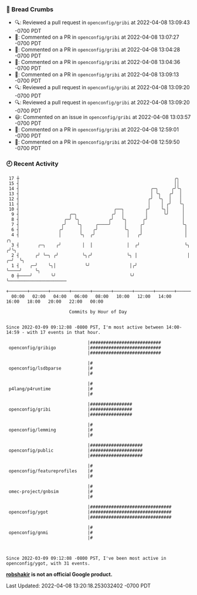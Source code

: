 ### 🍞 Bread Crumbs

 * 🔍: Reviewed a pull request in  `openconfig/gribi` at 2022-04-08 13:09:43 -0700 PDT
 * 💬: Commented on a PR in  `openconfig/gribi` at 2022-04-08 13:07:27 -0700 PDT
 * 💬: Commented on a PR in  `openconfig/gribi` at 2022-04-08 13:04:28 -0700 PDT
 * 💬: Commented on a PR in  `openconfig/gribi` at 2022-04-08 13:04:36 -0700 PDT
 * 💬: Commented on a PR in  `openconfig/gribi` at 2022-04-08 13:09:13 -0700 PDT
 * 🔍: Reviewed a pull request in  `openconfig/gribi` at 2022-04-08 13:09:20 -0700 PDT
 * 🔍: Reviewed a pull request in  `openconfig/gribi` at 2022-04-08 13:09:20 -0700 PDT
 * 😃: Commented on an issue in `openconfig/gribi` at 2022-04-08 13:03:57 -0700 PDT
 * 💬: Commented on a PR in  `openconfig/gribi` at 2022-04-08 12:59:01 -0700 PDT
 * 💬: Commented on a PR in  `openconfig/gribi` at 2022-04-08 12:59:50 -0700 PDT

### 🕘 Recent Activity
```
 17 ┼                                                           ╭╮
 15 ┤                                                           ││
 14 ┤                                                  ╭─╮     ╭╯╰╮
 13 ┤                                                  │ ╰╮   ╭╯  │
 12 ┤                                                 ╭╯  ╰╮  │   │
 11 ┤                                                 │    │ ╭╯   ╰╮
 10 ┤                                    ╭──╮        ╭╯    ╰╮│     │
  9 ┤                   ╭─╮             ╭╯  │        │      ╰╯     │
  8 ┤                 ╭─╯ ╰╮           ╭╯   ╰╮      ╭╯             │
  7 ┤                ╭╯    ╰╮     ╭────╯     │     ╭╯              ╰╮
  6 ┤               ╭╯      │    ╭╯          ╰╮    │                │
  4 ┤               │       ╰╮  ╭╯            │   ╭╯                │        ╭╮
  3 ┤       ╭─╮    ╭╯        │  │             │  ╭╯                 ╰╮      ╭╯╰╮
  2 ┤      ╭╯ ╰─╮ ╭╯         ╰╮╭╯             ╰╮ │                   │    ╭─╯  ╰╮
  1 ┤    ╭─╯    ╰╮│           ╰╯               │╭╯                   ╰────╯     ╰╮
  0 ┼────╯       ╰╯                            ╰╯                                ╰──────────────────────
    +───────+───────+───────+───────+───────+───────+───────+───────+───────+───────+───────+───────+────
  00:00   02:00   04:00   06:00   08:00   10:00   12:00   14:00   16:00   18:00   20:00   22:00   00:00   

						Commits by Hour of Day


Since 2022-03-09 09:12:08 -0800 PST, I'm most active between 14:00-14:59 - with 17 events in that hour.

```



```
                               |###########################
 openconfig/gribigo            |###########################
                               |###########################

                               |#
 openconfig/lsdbparse          |#
                               |#

                               |#
 p4lang/p4runtime              |#
                               |#

                               |################
 openconfig/gribi              |################
                               |################

                               |#
 openconfig/lemming            |#
                               |#

                               |####################
 openconfig/public             |####################
                               |####################

                               |#
 openconfig/featureprofiles    |#
                               |#

                               |#
 omec-project/gnbsim           |#
                               |#

                               |###############################
 openconfig/ygot               |###############################
                               |###############################

                               |#
 openconfig/gnmi               |#
                               |#



Since 2022-03-09 09:12:08 -0800 PST, I've been most active in openconfig/ygot, with 31 events.

```
**[robshakir](mailto:robjs@google.com) is not an official Google product.**  


Last Updated: 2022-04-08 13:20:18.253032402 -0700 PDT
